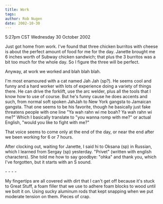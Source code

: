 ```yaml
---
title: Work
tags: 
author: Rob Nugen
date: 2002-10-30
---
```


<p class=date>5:27pm CST Wednesday 30 October 2002</p>

<p>Just got home from work.  I've found that three chicken burritos
with cheese is about the perfect amount of food for me for the day.
Janette brought me 6 inches worth of Subway chicken sandwich; that
plus the 3 burritos was a bit too much for the whole day.  So I figure
the three will be perfect.</p>

<p>Anyway, at work we worked and blah blah blah.</p>

<p>I'm most enamoured with a cat named Jah Jah (sp?).  He seems cool
and funny and a hard worker with lots of experience doing a variety of
things there.  He can drive the forklift, use the arc welder, plus all
the tools that I know how to use of course.  But he's funny cause he
does accents and such, from normal soft spoken JahJah to New York
gangsta to Jamaican gangsta.  That one seems to be his favorite,
though he basically just fake threatens people with one line "Ya wah
rahn wi me boah?  Ya wah rahn wi me?"  Which I basically translate to
"you wanna romp with me?" or actual English, "would you like to fight
with me?"</p>

<p>That voice seems to come only at the end of the day, or near the
end after we been working for 6 or 7 hours.</p>

<p>After clocking out, waiting for Janette, I said hi to Oksana (sp)
in Russian, which I learned from Sergay (sp) yesterday.  "Privet"
(written with english characters).  She told me how to say goodbye:
"ohka" and thank you, which I've forgotten, but it starts with an S
sound.</p>

<p>- - - -</p>

<p>My fingertips are all covered with dirt that I can't get off
because it's stuck to Great Stuff, a foam filler that we use to adhere
foam blocks to wood until we bolt it on.  Using sucky aluminum rods
that kept snapping when we put moderate tension on them.  Pieces of
crap.</p>

